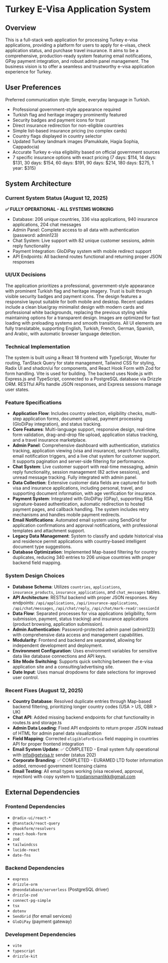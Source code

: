 # Turkey E-Visa Application System

## Overview
This is a full-stack web application for processing Turkey e-visa applications, providing a platform for users to apply for e-visas, check application status, and purchase travel insurance. It aims to be a comprehensive, production-ready system featuring email notifications, GPay payment integration, and robust admin panel management. The business vision is to offer a seamless and trustworthy e-visa application experience for Turkey.

## User Preferences
Preferred communication style: Simple, everyday language in Turkish.
- Professional government-style appearance required
- Turkish flag and heritage imagery prominently featured
- Security badges and payment icons for trust
- Direct insurance redirection for non-eligible countries
- Simple list-based insurance pricing (no complex cards)
- Country flags displayed in country selector
- Updated Turkey landmark images (Pamukkale, Hagia Sophia, Cappadocia)
- Accurate Turkey e-visa eligibility based on official government sources
- 7 specific insurance options with exact pricing (7 days: $114, 14 days: $131, 30 days: $154, 60 days: $191, 90 days: $214, 180 days: $275, 1 year: $315)

## System Architecture

### Current System Status (August 12, 2025)
**✅ FULLY OPERATIONAL - ALL SYSTEMS WORKING**
- Database: 206 unique countries, 336 visa applications, 940 insurance applications, 204 chat messages
- Admin Panel: Complete access to all data with authentication (password: admin123)
- Chat System: Live support with 82 unique customer sessions, admin reply functionality
- Payment Integration: GloDiPay system with mobile redirect support
- API Endpoints: All backend routes functional and returning proper JSON responses

### UI/UX Decisions
The application prioritizes a professional, government-style appearance with prominent Turkish flag and heritage imagery. Trust is built through visible security badges and payment icons. The design features a responsive layout suitable for both mobile and desktop. Recent updates include a clean blue/gray minimalist design with modern cards and professional white backgrounds, replacing the previous styling while maintaining options for a transparent design. Images are optimized for fast loading with preloading systems and smooth transitions. All UI elements are fully translatable, supporting English, Turkish, French, German, Spanish, and Arabic, with automatic browser language detection.

### Technical Implementation
The system is built using a React 18 frontend with TypeScript, Wouter for routing, TanStack Query for state management, Tailwind CSS for styling, Radix UI and shadcn/ui for components, and React Hook Form with Zod for form handling. Vite is used for building. The backend uses Node.js with Express.js and TypeScript, connected to a PostgreSQL database via Drizzle ORM. RESTful APIs handle JSON responses, and Express sessions manage user states.

### Feature Specifications
- **Application Flow**: Includes country selection, eligibility checks, multi-step application forms, document upload, payment processing (GloDiPay integration), and status tracking.
- **Core Features**: Multi-language support, responsive design, real-time form validation, drag-and-drop file upload, application status tracking, and a travel insurance marketplace.
- **Admin Panel**: Comprehensive dashboard with authentication, statistics tracking, application viewing (visa and insurance), search functionality, email notification triggers, and a live chat system for customer support. It supports pagination and server-side filtering for performance.
- **Chat System**: Live customer support with real-time messaging, admin reply functionality, session management (82 active sessions), and unread message tracking. Fully integrated with admin panel.
- **Data Collection**: Extensive customer data fields are captured for both visa and insurance applications, including personal, travel, and supporting document information, with age verification for insurance.
- **Payment System**: Integrated with GloDiPay (GPay), supporting RSA signature-based authentication, automatic redirection to hosted payment pages, and callback handling. The system includes retry mechanisms and handles mobile payment redirects.
- **Email Notifications**: Automated email system using SendGrid for application confirmations and approval notifications, with professional templates and attachment support.
- **Legacy Data Management**: System to classify and update historical visa and residence permit applications with country-based intelligent document type suggestions.
- **Database Optimization**: Implemented Map-based filtering for country duplicates, reducing 340 entries to 206 unique countries with proper backend field mapping.

### System Design Choices
- **Database Schema**: Utilizes `countries`, `applications`, `insurance_products`, `insurance_applications`, and `chat_messages` tables.
- **API Architecture**: RESTful backend with proper JSON responses. Key endpoints: `/api/applications`, `/api/insurance-applications`, `/api/chat/messages`, `/api/chat/reply`, `/api/chat/mark-read/:sessionId`
- **Data Flow**: Separated processes for visa applications (eligibility, form submission, payment, status tracking) and insurance applications (product browsing, application submission).
- **Admin Authentication**: Password-protected admin panel (admin123) with comprehensive data access and management capabilities.
- **Modularity**: Frontend and backend are separated, allowing for independent development and deployment.
- **Environment Configuration**: Uses environment variables for sensitive data like database connections and API keys.
- **Site Mode Switching**: Supports quick switching between the e-visa application site and a consulting/advertising site.
- **Date Input**: Uses manual dropdowns for date selections for improved user control.

### Recent Fixes (August 12, 2025)
- **Country Database**: Resolved duplicate entries through Map-based backend filtering, prioritizing longer country codes (USA > US, GBR > UK)
- **Chat API**: Added missing backend endpoints for chat functionality in routes.ts and storage.ts
- **Admin Data Loading**: Fixed API endpoints to return proper JSON instead of HTML for admin panel data visualization
- **Field Mapping**: Corrected `eligibleForEvisa` field mapping in countries API for proper frontend integration
- **Email System Update**: ✅ COMPLETED - Email system fully operational with info@getvisa.tr sender (status 202)
- **Corporate Branding**: ✅ COMPLETED - EURAMED LTD footer information added, removed government licensing claims
- **Email Testing**: All email types working (visa received, approval, rejection) with copy system to tcpdanismanlikk@gmail.com

## External Dependencies

### Frontend Dependencies
- `@radix-ui/react-*`
- `@tanstack/react-query`
- `@hookform/resolvers`
- `react-hook-form`
- `zod`
- `tailwindcss`
- `lucide-react`
- `date-fns`

### Backend Dependencies
- `express`
- `drizzle-orm`
- `@neondatabase/serverless` (PostgreSQL driver)
- `drizzle-zod`
- `connect-pg-simple`
- `tsx`
- `dotenv`
- `SendGrid` (for email services)
- `GloDiPay` (payment gateway)

### Development Dependencies
- `vite`
- `typescript`
- `drizzle-kit`